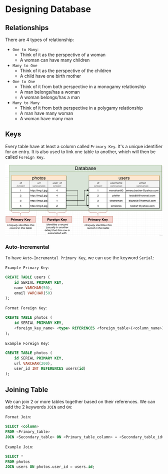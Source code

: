 # Designing Database

## Relationships

There are 4 types of relationship:

- `One to Many`:
  - Think of it as the perspective of a woman
  - A woman can have many children
- `Many to One`
  - Think of it as the perspective of the children
  - A child have one birth mother
- `One to One`
  - Think of it from both perspective in a monogamy relationship
  - A man belongs/has a woman
  - A woman belongs/has a man
- `Many to Many`
  - Think of it from both perspective in a polygamy relationship
  - A man have many woman
  - A woman have many man

## Keys

Every table have at least a column called `Primary Key`. It's a unique identifier for an entry. It is also used to link one table to another, which will then be called `Foreign Key`.

![Primary and Foreign Key](images/primary_foreign_key.png)

### Auto-Incremental

To have `Auto-Incremental Primary Key`, we can use the keyword `Serial`:

`Example Primary Key`:

```SQL
CREATE TABLE users (
    id SERIAL PRIMARY KEY,
    name VARCHAR(50),
    email VARCHAR(50)
);
```

`Format Foreign Key`:

```SQL
CREATE TABLE photos (
    id SERIAL PRIMARY KEY,
    <foreign_key_name> <type> REFERENCES <foreign_table>(<column_name>)
);
```

`Example Foreign Key`:

```SQL
CREATE TABLE photos (
    id SERIAL PRIMARY KEY,
    url VARCHAR(200),
    user_id INT REFERENCES users(id)
);
```

## Joining Table

We can join 2 or more tables together based on their references. We can add the 2 keywords `JOIN` and `ON`:

`Format Join`:

```SQL
SELECT <column> 
FROM <Primary_table>
JOIN <Secondary_table> ON <Primary_table_column> = <Secondary_table_id>;
```

`Example Join`:

```SQL
SELECT * 
FROM photos
JOIN users ON photos.user_id = users.id;
```

